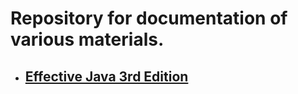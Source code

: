 # Repository for documentation of various materials. 
- ## [Effective Java 3rd Edition](effective-java/README.md)
